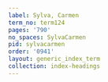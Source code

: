 ```yaml
---
label: Sylva, Carmen
term_no: term124
pages: '790'
no_spaces: SylvaCarmen
pid: sylvacarmen
order: '0941'
layout: generic_index_term
collection: index-headings
---
```

